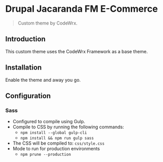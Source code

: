 <!-- @file Project Page -->
# Drupal Jacaranda FM E-Commerce

> Custom theme by CodeWrx.

## Introduction
This custom theme uses the CodeWrx Framework as a base theme.

## Installation
Enable the theme and away you go.

## Configuration
### Sass
- Configured to compile using Gulp.
- Compile to CSS by running the following commands:
  - `npm install --global gulp-cli`
  - `npm install && npm run gulp sass`
- The CSS will be compiled to: `css/style.css`
- Mode to run for production environments
  - `npm prune --production`
